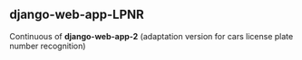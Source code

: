 ## django-web-app-LPNR

Continuous of **django-web-app-2** (adaptation version for cars license plate number recognition)
